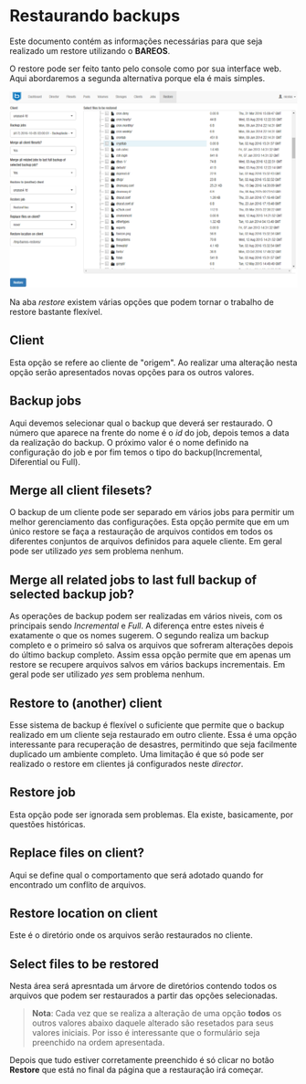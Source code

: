 # Restaurando backups

Este documento contém as informações necessárias para que seja realizado um restore
utilizando o **BAREOS**.

O restore pode ser feito tanto pelo console como por sua interface web. Aqui abordaremos
a segunda alternativa porque ela é mais simples.

![Exemplo da interface web](https://raw.githubusercontent.com/UnaUfcspa/docs/master/bareos/restore.png)

Na aba *restore* existem várias opções que podem tornar o trabalho de restore bastante
flexível.

## Client

Esta opção se refere ao cliente de "origem". Ao realizar uma alteração nesta opção serão
apresentados novas opções para os outros valores.

## Backup jobs

Aqui devemos selecionar qual o backup que deverá ser restaurado. O número que aparece na frente
do nome é o *id* do job, depois temos a data da realização do backup. O próximo valor é o nome
definido na configuração do job e por fim temos o tipo do backup(Incremental, Diferential ou Full).

## Merge all client filesets?

O backup de um cliente pode ser separado em vários jobs para permitir um melhor gerenciamento das
configurações. Esta opção permite que em um único restore se faça a restauração de arquivos contidos
em todos os diferentes conjuntos de arquivos definidos para aquele cliente. Em geral pode ser
utilizado *yes* sem problema nenhum.

## Merge all related jobs to last full backup of selected backup job?

As operações de backup podem ser realizadas em vários niveis, com os principais sendo *Incremental*
e *Full*. A diferença entre estes niveis é exatamente o que os nomes sugerem. O segundo realiza um
backup completo e o primeiro só salva os arquivos que sofreram alterações depois do último backup
completo. Assim essa opção permite que em apenas um restore se recupere arquivos salvos em vários
backups incrementais. Em geral pode ser utilizado *yes* sem problema nenhum.

## Restore to (another) client

Esse sistema de backup é flexível o suficiente que permite que o backup realizado em um cliente seja
restaurado em outro cliente. Essa é uma opção interessante para recuperação de desastres, permitindo
que seja facilmente duplicado um ambiente completo. Uma limitação é que só pode ser realizado o
restore em clientes já configurados neste *director*.

## Restore job

Esta opção pode ser ignorada sem problemas. Ela existe, basicamente, por questões históricas.

## Replace files on client?

Aqui se define qual o comportamento que será adotado quando for encontrado um conflito de arquivos.

## Restore location on client

Este é o diretório onde os arquivos serão restaurados no cliente.

## Select files to be restored

Nesta área será apresntada um árvore de diretórios contendo todos os arquivos que podem ser
restaurados a partir das opções selecionadas.

> **Nota**: Cada vez que se realiza a alteração de uma opção **todos** os outros valores abaixo
> daquele alterado são resetados para seus valores iniciais. Por isso é interessante que o
> formulário seja preenchido na ordem apresentada.

Depois que tudo estiver corretamente preenchido é só clicar no botão **Restore** que está no
final da página que a restauração irá começar.
